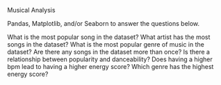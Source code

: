 Musical Analysis

Pandas, Matplotlib, and/or Seaborn to answer the questions below.

What is the most popular song in the dataset?
What artist has the most songs in the dataset?
What is the most popular genre of music in the dataset?
Are there any songs in the dataset more than once?
Is there a relationship between popularity and danceability?
Does having a higher bpm lead to having a higher energy score?
Which genre has the highest energy score?
